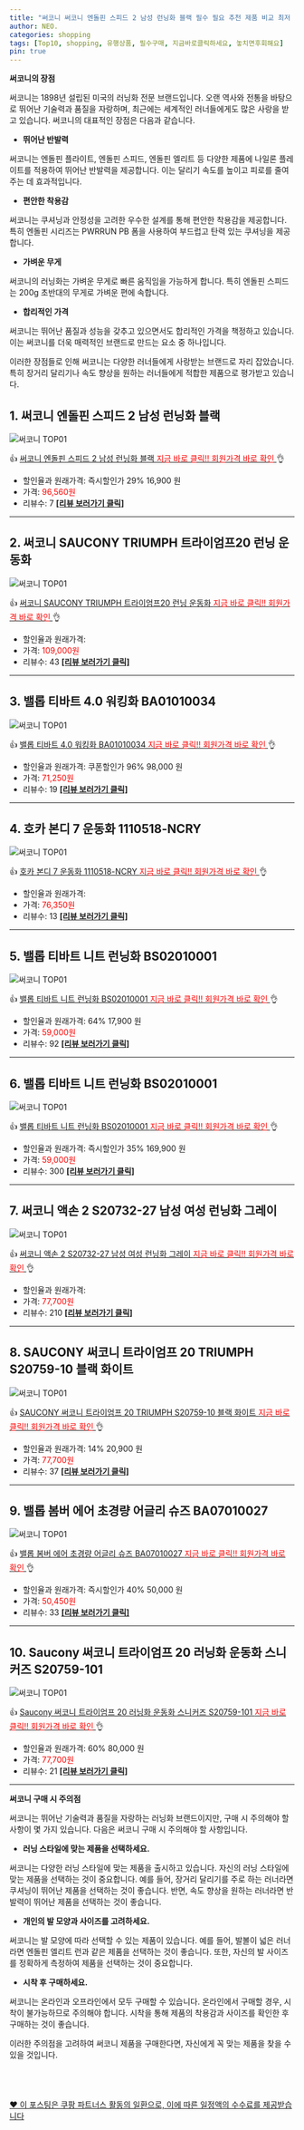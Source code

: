 ```yaml
---
title: "써코니 써코니 엔돌핀 스피드 2 남성 런닝화 블랙 필수 필요 추천 제품 비교 최저 가격 비교 장점 구매 후기 구매평"
author: NEO.
categories: shopping
tags: [Top10, shopping, 유행상품, 필수구매, 지금바로클릭하세요, 놓치면후회해요]
pin: true
---
```

**써코니의 장점**

써코니는 1898년 설립된 미국의 러닝화 전문 브랜드입니다. 오랜 역사와 전통을 바탕으로 뛰어난 기술력과 품질을 자랑하며, 최근에는 세계적인 러너들에게도 많은 사랑을 받고 있습니다. 써코니의 대표적인 장점은 다음과 같습니다.

* **뛰어난 반발력**

써코니는 엔돌핀 플라이트, 엔돌핀 스피드, 엔돌핀 엘리트 등 다양한 제품에 나일론 플레이트를 적용하여 뛰어난 반발력을 제공합니다. 이는 달리기 속도를 높이고 피로를 줄여주는 데 효과적입니다.

* **편안한 착용감**

써코니는 쿠셔닝과 안정성을 고려한 우수한 설계를 통해 편안한 착용감을 제공합니다. 특히 엔돌핀 시리즈는 PWRRUN PB 폼을 사용하여 부드럽고 탄력 있는 쿠셔닝을 제공합니다.

* **가벼운 무게**

써코니의 러닝화는 가벼운 무게로 빠른 움직임을 가능하게 합니다. 특히 엔돌핀 스피드는 200g 초반대의 무게로 가벼운 편에 속합니다.

* **합리적인 가격**

써코니는 뛰어난 품질과 성능을 갖추고 있으면서도 합리적인 가격을 책정하고 있습니다. 이는 써코니를 더욱 매력적인 브랜드로 만드는 요소 중 하나입니다.

이러한 장점들로 인해 써코니는 다양한 러너들에게 사랑받는 브랜드로 자리 잡았습니다. 특히 장거리 달리기나 속도 향상을 원하는 러너들에게 적합한 제품으로 평가받고 있습니다.

   

## 1. 써코니 엔돌핀 스피드 2 남성 런닝화 블랙

![써코니 TOP01](https://thumbnail10.coupangcdn.com/thumbnails/remote/490x490ex/image/vendor_inventory/ebe1/e1333b5ccfe701afffe7e726fc6f40ed5c2647db9c0a0f481e9aa2524c93.jpg)


👍 [써코니 엔돌핀 스피드 2 남성 런닝화 블랙 <font color=red> 지금 바로 클릭!! 회원가격 바로 확인 </font> ](https://link.coupang.com/re/AFFSDP?lptag=AF3617701&subid=GithubCoopas&pageKey=7440738519&traceid=V0-153&itemId=19347777415&vendorItemId=86461114419) 👌 


- 할인율과 원래가격: 즉시할인가 29%  16,900   원
- 가격: <span style='color:red'>96,560원</span>
- 리뷰수: 7  [**[리뷰 보러가기 클릭]**](https://link.coupang.com/re/AFFSDP?lptag=AF3617701&subid=GithubCoopas&pageKey=7440738519&traceid=V0-153&itemId=19347777415&vendorItemId=86461114419)

---


   

## 2. 써코니 SAUCONY TRIUMPH 트라이엄프20 런닝 운동화

![써코니 TOP01](https://thumbnail9.coupangcdn.com/thumbnails/remote/490x490ex/image/vendor_inventory/97d8/2a68094c878f359a93244ba787a3ca21a7e34dd229ab6982a89aea0935f5.jpg)


👍 [써코니 SAUCONY TRIUMPH 트라이엄프20 런닝 운동화 <font color=red> 지금 바로 클릭!! 회원가격 바로 확인 </font> ](https://link.coupang.com/re/AFFSDP?lptag=AF3617701&subid=GithubCoopas&pageKey=7525978120&traceid=V0-153&itemId=19749192687&vendorItemId=87846122314) 👌 


- 할인율과 원래가격: 
- 가격: <span style='color:red'>109,000원</span>
- 리뷰수: 43  [**[리뷰 보러가기 클릭]**](https://link.coupang.com/re/AFFSDP?lptag=AF3617701&subid=GithubCoopas&pageKey=7525978120&traceid=V0-153&itemId=19749192687&vendorItemId=87846122314)

---


   

## 3. 밸롭 티바트 4.0 워킹화 BA01010034

![써코니 TOP01](https://thumbnail6.coupangcdn.com/thumbnails/remote/490x490ex/image/retail/images/2023/04/18/11/5/f6540fd4-4e27-4da9-bd92-f6c0de7c1e57.jpg)


👍 [밸롭 티바트 4.0 워킹화 BA01010034 <font color=red> 지금 바로 클릭!! 회원가격 바로 확인 </font> ](https://link.coupang.com/re/AFFSDP?lptag=AF3617701&subid=GithubCoopas&pageKey=7276329566&traceid=V0-153&itemId=18568268508&vendorItemId=85705518812) 👌 


- 할인율과 원래가격: 쿠폰할인가 96%  98,000   원
- 가격: <span style='color:red'>71,250원</span>
- 리뷰수: 19  [**[리뷰 보러가기 클릭]**](https://link.coupang.com/re/AFFSDP?lptag=AF3617701&subid=GithubCoopas&pageKey=7276329566&traceid=V0-153&itemId=18568268508&vendorItemId=85705518812)

---


   

## 4. 호카 본디 7 운동화 1110518-NCRY

![써코니 TOP01](https://thumbnail8.coupangcdn.com/thumbnails/remote/490x490ex/image/retail/images/2023/01/05/17/0/48f58c8f-6627-4eb8-8019-2e71cddd7c0b.jpg)


👍 [호카 본디 7 운동화 1110518-NCRY <font color=red> 지금 바로 클릭!! 회원가격 바로 확인 </font> ](https://link.coupang.com/re/AFFSDP?lptag=AF3617701&subid=GithubCoopas&pageKey=7046030120&traceid=V0-153&itemId=17437286229&vendorItemId=84606113062) 👌 


- 할인율과 원래가격: 
- 가격: <span style='color:red'>76,350원</span>
- 리뷰수: 13  [**[리뷰 보러가기 클릭]**](https://link.coupang.com/re/AFFSDP?lptag=AF3617701&subid=GithubCoopas&pageKey=7046030120&traceid=V0-153&itemId=17437286229&vendorItemId=84606113062)

---


   

## 5. 밸롭 티바트 니트 런닝화 BS02010001

![써코니 TOP01](https://thumbnail8.coupangcdn.com/thumbnails/remote/490x490ex/image/retail/images/8332067606012946-5e6e786f-ede5-4d92-bbec-d222759f0b3d.jpg)


👍 [밸롭 티바트 니트 런닝화 BS02010001 <font color=red> 지금 바로 클릭!! 회원가격 바로 확인 </font> ](https://link.coupang.com/re/AFFSDP?lptag=AF3617701&subid=GithubCoopas&pageKey=1987199303&traceid=V0-153&itemId=3381211083&vendorItemId=71367870452) 👌 


- 할인율과 원래가격: 64%  17,900   원
- 가격: <span style='color:red'>59,000원</span>
- 리뷰수: 92  [**[리뷰 보러가기 클릭]**](https://link.coupang.com/re/AFFSDP?lptag=AF3617701&subid=GithubCoopas&pageKey=1987199303&traceid=V0-153&itemId=3381211083&vendorItemId=71367870452)

---


   

## 6. 밸롭 티바트 니트 런닝화 BS02010001

![써코니 TOP01](https://thumbnail9.coupangcdn.com/thumbnails/remote/490x490ex/image/retail/images/4273001665696617-6de9af23-c368-4c6a-8e94-a82b37a323ca.jpg)


👍 [밸롭 티바트 니트 런닝화 BS02010001 <font color=red> 지금 바로 클릭!! 회원가격 바로 확인 </font> ](https://link.coupang.com/re/AFFSDP?lptag=AF3617701&subid=GithubCoopas&pageKey=1987199303&traceid=V0-153&itemId=5083111669&vendorItemId=72392753217) 👌 


- 할인율과 원래가격: 즉시할인가 35%  169,900   원
- 가격: <span style='color:red'>59,000원</span>
- 리뷰수: 300  [**[리뷰 보러가기 클릭]**](https://link.coupang.com/re/AFFSDP?lptag=AF3617701&subid=GithubCoopas&pageKey=1987199303&traceid=V0-153&itemId=5083111669&vendorItemId=72392753217)

---


   

## 7. 써코니 액손 2 S20732-27 남성 여성 런닝화 그레이

![써코니 TOP01](https://thumbnail9.coupangcdn.com/thumbnails/remote/490x490ex/image/vendor_inventory/924c/9b1e1e3dd21d0fbeb9b93d5061b8f06f7f850cc07a7b993842a012fd14a7.png)


👍 [써코니 액손 2 S20732-27 남성 여성 런닝화 그레이 <font color=red> 지금 바로 클릭!! 회원가격 바로 확인 </font> ](https://link.coupang.com/re/AFFSDP?lptag=AF3617701&subid=GithubCoopas&pageKey=7671126150&traceid=V0-153&itemId=20464076185&vendorItemId=87543648960) 👌 


- 할인율과 원래가격: 
- 가격: <span style='color:red'>77,700원</span>
- 리뷰수: 210  [**[리뷰 보러가기 클릭]**](https://link.coupang.com/re/AFFSDP?lptag=AF3617701&subid=GithubCoopas&pageKey=7671126150&traceid=V0-153&itemId=20464076185&vendorItemId=87543648960)

---


   

## 8. SAUCONY 써코니 트라이엄프 20 TRIUMPH S20759-10 블랙 화이트

![써코니 TOP01](https://thumbnail10.coupangcdn.com/thumbnails/remote/490x490ex/image/vendor_inventory/1dae/7904a160d54e5a1d04ced3df8b0d284c7052b170b5443b59d5b32baeaae0.png)


👍 [SAUCONY 써코니 트라이엄프 20 TRIUMPH S20759-10 블랙 화이트 <font color=red> 지금 바로 클릭!! 회원가격 바로 확인 </font> ](https://link.coupang.com/re/AFFSDP?lptag=AF3617701&subid=GithubCoopas&pageKey=7671207175&traceid=V0-153&itemId=20464669426&vendorItemId=87544229541) 👌 


- 할인율과 원래가격: 14%  20,900   원
- 가격: <span style='color:red'>77,700원</span>
- 리뷰수: 37  [**[리뷰 보러가기 클릭]**](https://link.coupang.com/re/AFFSDP?lptag=AF3617701&subid=GithubCoopas&pageKey=7671207175&traceid=V0-153&itemId=20464669426&vendorItemId=87544229541)

---


   

## 9. 밸롭 봄버 에어 초경량 어글리 슈즈 BA07010027

![써코니 TOP01](https://thumbnail8.coupangcdn.com/thumbnails/remote/490x490ex/image/retail/images/1740803211770172-171bd7e1-105c-4011-ae9a-19fc5e88be68.jpg)


👍 [밸롭 봄버 에어 초경량 어글리 슈즈 BA07010027 <font color=red> 지금 바로 클릭!! 회원가격 바로 확인 </font> ](https://link.coupang.com/re/AFFSDP?lptag=AF3617701&subid=GithubCoopas&pageKey=1987806335&traceid=V0-153&itemId=3382110567&vendorItemId=71368762823) 👌 


- 할인율과 원래가격: 즉시할인가 40%  50,000   원
- 가격: <span style='color:red'>50,450원</span>
- 리뷰수: 33  [**[리뷰 보러가기 클릭]**](https://link.coupang.com/re/AFFSDP?lptag=AF3617701&subid=GithubCoopas&pageKey=1987806335&traceid=V0-153&itemId=3382110567&vendorItemId=71368762823)

---


   

## 10. Saucony 써코니 트라이엄프 20 러닝화 운동화 스니커즈 S20759-101

![써코니 TOP01](https://thumbnail10.coupangcdn.com/thumbnails/remote/490x490ex/image/vendor_inventory/1274/964273e0c2019dcb42bd074fec98389b34ca19334d41dac7d0137fc33920.png)


👍 [Saucony 써코니 트라이엄프 20 러닝화 운동화 스니커즈 S20759-101 <font color=red> 지금 바로 클릭!! 회원가격 바로 확인 </font> ](https://link.coupang.com/re/AFFSDP?lptag=AF3617701&subid=GithubCoopas&pageKey=7671152602&traceid=V0-153&itemId=20464276584&vendorItemId=87543843617) 👌 


- 할인율과 원래가격: 60%  80,000   원
- 가격: <span style='color:red'>77,700원</span>
- 리뷰수: 21  [**[리뷰 보러가기 클릭]**](https://link.coupang.com/re/AFFSDP?lptag=AF3617701&subid=GithubCoopas&pageKey=7671152602&traceid=V0-153&itemId=20464276584&vendorItemId=87543843617)

---
**써코니 구매 시 주의점**

써코니는 뛰어난 기술력과 품질을 자랑하는 러닝화 브랜드이지만, 구매 시 주의해야 할 사항이 몇 가지 있습니다. 다음은 써코니 구매 시 주의해야 할 사항입니다.

* **러닝 스타일에 맞는 제품을 선택하세요.**

써코니는 다양한 러닝 스타일에 맞는 제품을 출시하고 있습니다. 자신의 러닝 스타일에 맞는 제품을 선택하는 것이 중요합니다. 예를 들어, 장거리 달리기를 주로 하는 러너라면 쿠셔닝이 뛰어난 제품을 선택하는 것이 좋습니다. 반면, 속도 향상을 원하는 러너라면 반발력이 뛰어난 제품을 선택하는 것이 좋습니다.

* **개인의 발 모양과 사이즈를 고려하세요.**

써코니는 발 모양에 따라 선택할 수 있는 제품이 있습니다. 예를 들어, 발볼이 넓은 러너라면 엔돌핀 엘리트 런과 같은 제품을 선택하는 것이 좋습니다. 또한, 자신의 발 사이즈를 정확하게 측정하여 제품을 선택하는 것이 중요합니다.

* **시착 후 구매하세요.**

써코니는 온라인과 오프라인에서 모두 구매할 수 있습니다. 온라인에서 구매할 경우, 시착이 불가능하므로 주의해야 합니다. 시착을 통해 제품의 착용감과 사이즈를 확인한 후 구매하는 것이 좋습니다.

이러한 주의점을 고려하여 써코니 제품을 구매한다면, 자신에게 꼭 맞는 제품을 찾을 수 있을 것입니다.<br><br><br><br><br> [ ❤  이 포스팅은 쿠팡 파트너스 활동의 일환으로, 이에 따른 일정액의 수수료를 제공받습니다](https://link.coupang.com/a/bcEFyh)